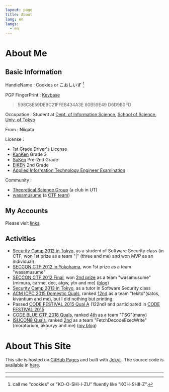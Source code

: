 ```yaml
---
layout: page
title: About
lang: en
langs:
  - en
---
```


About Me
========

Basic Information
-----------------

HandleName
: Cookies or こおしいず [^1]

PGP FingerPrint
: [Keybase][Keybase]
  > 598C8E59DE9C21FFEB434A3E 80B59E49 D6D9B0FD 

Occupation
: Student at [Dept. of Information Science][Dept IS], [School of Science][School Science], [Univ. of Tokyo][UTokyo]

From
: Niigata

License
:
  - 1st Grade Driver's License
  - [KanKen](http://www.kanken.or.jp/kanken/) Grade 3
  - [SuKen](https://www.su-gaku.net/suken/) Pre-2nd Grade
  - [EIKEN](http://www.eiken.or.jp/eiken/en/) 2nd Grade
  - [Applied Information Technology Engineer Examination](https://www.jitec.ipa.go.jp/index-e.html)

Community
:
  - [Theoretical Science Group][TSG] (a club in UT)
  - [wasamusume][wasa] (a [CTF team](https://ctftime.org/team/3655))

[^1]: call me "cookies" or "KO-O-SHI-I-ZU" fluently like "KOH-SHII-Z".

[Keybase]: https://keybase.io/kcz146
[School Science]: http://www.s.u-tokyo.ac.jp/en/
[Dept IS]: http://www.is.s.u-tokyo.ac.jp/english/
[UTokyo]: http://www.u-tokyo.ac.jp/en/
[TSG]: http://www.tsg.ne.jp/
[wasa]: http://wasamusu.me/

My Accounts
-----------

Please visit [links](/links.html).

Activities
----------

- [Security Camp 2012 in Tokyo][seccamp2012], as a student of Software Security class (in CTF, won 1st prize as a team \"\|\" (three and me) and won MVP as an individual)
- [SECCON CTF 2012 in Yokohama][seccon2012-yokohama], won 1st prize as a team "wasamusume"
- [SECCON CTF 2012 Final][seccon2012-final], won [2nd prize][seccon2012-final-result] as a team "wasamusume"(mimura, carme, dec, atgw, ytn and me)  ([blog](http://cookies.hatenablog.jp/entry/2013/02/25/213034))
- [Security Camp 2013 in Tokyo][seccamp2013], as a tutor in Software Security class
- [ACM ICPC 2015 Domestic Quals][acm-icpc-2015-domestic-qual], ranked [12nd][acm-icpc-2015-domestic-qual-ranking] as a team "tekito"(satos, kivantium and me), but I did nothing but printing.
- Passed [CODE FESTIVAL 2015 Qual A][codefes-2015-quala] (122nd) and participated in [CODE FESTIVAL 2015][codefes-2015]
- [CODE BLUE CTF 2018 Quals][codeblue-2018-qual], ranked [4th][codeblue-2018-qual-ranking] as a team "TSG"(many)
- [ISUCON8 Quals][isucon8-qual], ranked [2nd][isucon8-qual-ranking] as a team "FetchDecodeExecWrite"(moratorium, akouryy and me) ([my blog](https://cookies.hatenablog.jp/entry/2018/09/16/230411))

[seccamp2012]: http://www.ipa.go.jp/jinzai/renkei/camp2012/
[seccamp2013]: http://www.ipa.go.jp/jinzai/renkei/camp2013/
[seccon2012-yokohama]: http://2012.seccon.jp/2013/01/4seccon-ctf.html
[seccon2012-final]: http://2012.seccon.jp/2013/02/seccon-ctf2012.html
[seccon2012-final-result]: http://2012.seccon.jp/2013/02/blog-post_26.html
[acm-icpc-2015-domestic-qual]: https://icpc.iisf.or.jp/2015-tsukuba/domestic/
[acm-icpc-2015-domestic-qual-ranking]: https://icpc.iisf.or.jp/2015-tsukuba/domestic/standings-and-results/
[codefes-2015-quala]: http://code-festival-2015-quala.contest.atcoder.jp/
[codefes-2015]: http://recruit-jinji.jp/code_fes2015/index.html
[codeblue-2018-qual]: https://codeblue.jp/2018/en/
[codeblue-2018-qual-ranking]: https://ctftime.org/event/636
[isucon8-qual]: http://isucon.net/archives/52388756.html
[isucon8-qual-ranking]: http://isucon.net/archives/52459414.html


About This Site
===============

 This site is hosted on [GitHub Pages](https://pages.github.com/) and built with [Jekyll](https://jekyllrb.com/).
 The source code is available in [here](https://github.com/cookie-s/cookie-s.github.io/).


- - - -
